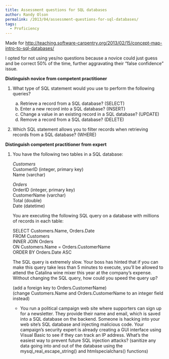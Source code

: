 ```yaml
---
title: Assessment questions for SQL databases
author: Randy Olson
permalink: /2013/04/assessment-questions-for-sql-databases/
tags:
  - Proficiency
---
```

Made for <a href="http://teaching.software-carpentry.org/2013/02/15/concept-map-intro-to-sql-databases/" target="_blank">http://teaching.software-carpentry.org/2013/02/15/concept-map-intro-to-sql-databases/</a>

I opted for not using yes/no questions because a novice could just guess and be correct 50% of the time, further aggravating their &#8220;false confidence&#8221; issue.

**Distinguish novice from competent practitioner**

1.  What type of SQL statement would you use to perform the following queries?</p> <ol type="a">
      <li>
        Retrieve a record from a SQL database? (SELECT)
      </li>
      <li>
        Enter a new record into a SQL database? (INSERT)
      </li>
      <li>
        Change a value in an existing record in a SQL database? (UPDATE)
      </li>
      <li>
        Remove a record from a SQL database? (DELETE)
      </li>
    </ol>

2.  Which SQL statement allows you to filter records when retrieving records from a SQL database? (WHERE)

**Distinguish competent practitioner from expert**

1.  You have the following two tables in a SQL database:</p> 
    *Customers*  
    CustomerID (integer, primary key)  
    Name (varchar)
    
    *Orders*  
    OrderID (integer, primary key)  
    CustomerName (varchar)  
    Total (double)  
    Date (datetime)
    
    You are executing the following SQL query on a database with millions of records in each table:
    
    SELECT Customers.Name, Orders.Date  
    FROM Customers  
    INNER JOIN Orders  
    ON Customers.Name = Orders.CustomerName  
    ORDER BY Orders.Date ASC
    
    The SQL query is extremely slow. Your boss has hinted that if you can make this query take less than 5 minutes to execute, you&#8217;ll be allowed to attend the Catalina wine mixer this year at the company&#8217;s expense. Without changing the SQL query, how could you speed the query up?
    
    (add a foreign key to Orders.CustomerName)  
    (change Customers.Name and Orders.CustomerName to an integer field instead) </li> 
    *   You run a political campaign web site where supporters can sign up for a newsletter. They provide their name and email, which is saved into a SQL database on the backend. Someone is hacking into your web site&#8217;s SQL database and injecting malicious code. Your campaign&#8217;s security expert is already creating a GUI interface using Visual Basic to see if they can track an IP address. What&#8217;s the easiest way to prevent future SQL injection attacks? 
        (sanitize any data going into and out of the database using the mysql\_real\_escape_string() and htmlspecialchars() functions)</li> </ol>
